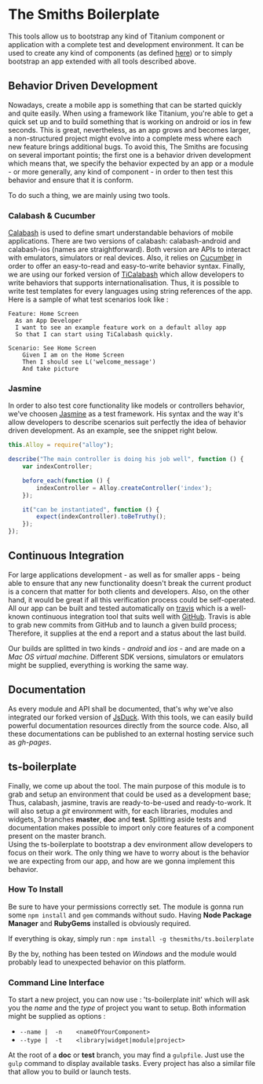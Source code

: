 # The Smiths Boilerplate
This tools allow us to bootstrap any kind of Titanium component or application with a complete test
and development environment. It can be used to create any kind of components (as defined
[here](https://github.com/thesmiths/thesmiths-widgets-hub.wiki)) or to simply bootstrap an app
extended with all tools described above.

## Behavior Driven Development 
Nowadays, create a mobile app is something that can be started quickly and quite easily. When using
a framework like Titanium, you're able to get a quick set up and to build something that is working
on android or ios in few seconds. This is great, nevertheless, as an app grows and becomes larger, a
non-structured project might evolve into a complete mess where each new feature brings additional
bugs. 
To avoid this, The Smiths are focusing on several important pointis; the first one is a behavior
driven development which means that, we specify the behavior expected by an app or a module - or more
generally, any kind of component - in order to then test this behavior and ensure that it is
conform.

To do such a thing, we are mainly using two tools.

### Calabash & Cucumber
[Calabash](http://calaba.sh/) is used to define smart understandable behaviors of mobile
applications. There are two versions of calabash: calabash-android and calabash-ios (names are
straightforward). Both version are APIs to interact with emulators, simulators or real devices.
Also, it relies on [Cucumber](https://cukes.info/) in order to offer an easy-to-read and
easy-to-write behavior syntax.  Finally, we are using our forked version of
[TiCalabash](https://github.com/ktorz/ticalabash) which allow developers to write behaviors that
supports internationalisation. Thus, it is possible to write test templates for every languages
using string references of the app. Here is a sample of what test scenarios look like :

```cucumber
Feature: Home Screen
  As an App Developer
  I want to see an example feature work on a default alloy app
  So that I can start using TiCalabash quickly.

Scenario: See Home Screen
    Given I am on the Home Screen
    Then I should see L('welcome_message')
    And take picture
```
### Jasmine
In order to also test core functionality like models or controllers behavior, we've choosen 
[Jasmine](https://jasmine.github.io) as a test framework. His syntax and the way it's allow developers
to describe scenarios suit perfectly the idea of behavior driven development. As an example, see the
snippet right below.

```javascript
this.Alloy = require("alloy");

describe("The main controller is doing his job well", function () {
    var indexController;

    before_each(function () {
        indexController = Alloy.createController('index');    
    });

    it("can be instantiated", function () {
        expect(indexController).toBeTruthy();
    });
});
```

## Continuous Integration
For large applications development - as well as for smaller apps - being able to ensure that any new
functionality doesn't break the current product is a concern that matter for both clients and
developers. Also, on the other hand, it would be great if all this verification process could be
self-operated. All our app can be built and tested automatically on [travis](http://travis-ci.org)
which is a well-known continuous integration tool that suits well with [GitHub](http://github.com).
Travis is able to grab new commits from GitHub and to launch a given build process; Therefore, it
supplies at the end a report and a status about the last build. 

Our builds are splitted in two kinds - *android* and *ios* - and are made on a *Mac OS virtual
machine*. Different SDK versions, simulators or emulators might be supplied, everything is working
the same way.


## Documentation
As every module and API shall be documented, that's why we've also integrated our forked version of
[JsDuck](https://github.com/ktorz/jsduck). With this tools, we can easily build powerful
documentation resources directly from the source code. Also, all these documentations can be
published to an external hosting service such as *gh-pages*.

## ts-boilerplate
Finally, we come up about the tool. The main purpose of this module is to grab and setup an
environment that could be used as a development base; Thus, calabash, jasmine, travis are
ready-to-be-used and ready-to-work. It will also setup a *git* environment with, for each libraries,
modules and widgets, 3 branches **master**, **doc** and **test**. Splitting aside tests and
documentation makes possible to import only core features of a component present on the master
branch.  
Using the ts-boilerplate to bootstrap a dev environment allow developers to focus on their work.
The only thing we have to worry about is the behavior we are expecting from our app, and how are we
gonna implement this behavior. 

### How To Install
Be sure to have your permissions correctly set. The module is gonna run some `npm install` and `gem`
commands without sudo. Having **Node Package Manager** and **RubyGems** installed is obviously 
required. 

If everything is okay, simply run : `npm install -g thesmiths/ts.boilerplate` 

By the by, nothing has been tested on *Windows* and the module would probably lead to unexpected 
behavior on this platform. 

### Command Line Interface
To start a new project, you can now use : 'ts-boilerplate init' which will ask you the *name* and
the *type* of project you want to setup.
Both information might be supplied as options : 
- `--name |  -n    <nameOfYourComponent>`
- `--type |  -t    <library|widget|module|project>`

At the root of a **doc** or **test** branch, you may find a `gulpfile`. Just use the `gulp` command
to display available tasks. Every project has also a similar file that allow you to build or launch
tests. 



